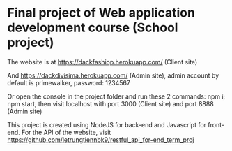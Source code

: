 # Final project of Web application development course (School project)

The website is at https://dackfashiop.herokuapp.com/ (Client site)

And https://dackdivisima.herokuapp.com/ (Admin site), admin account by default is primewalker, password: 1234567

Or open the console in the project folder and run these 2 commands: npm i; npm start, then visit localhost with port 3000 (Client site) and port 8888 (Admin site)

This project is created using NodeJS for back-end and Javascript for front-end. For the API of the website, visit https://github.com/letrungtiennbk9/restful_api_for-end_term_proj 
